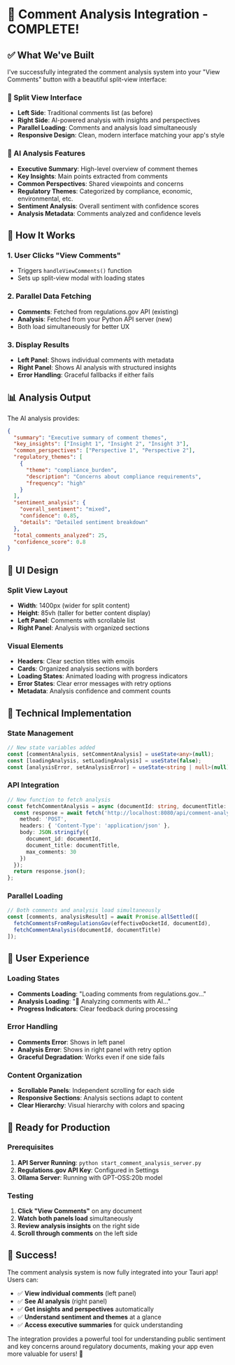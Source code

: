 # 🎉 **Comment Analysis Integration - COMPLETE!**

## ✅ **What We've Built**

I've successfully integrated the comment analysis system into your "View Comments" button with a beautiful split-view interface:

### **🔄 Split View Interface**
- **Left Side**: Traditional comments list (as before)
- **Right Side**: AI-powered analysis with insights and perspectives
- **Parallel Loading**: Comments and analysis load simultaneously
- **Responsive Design**: Clean, modern interface matching your app's style

### **🤖 AI Analysis Features**
- **Executive Summary**: High-level overview of comment themes
- **Key Insights**: Main points extracted from comments
- **Common Perspectives**: Shared viewpoints and concerns
- **Regulatory Themes**: Categorized by compliance, economic, environmental, etc.
- **Sentiment Analysis**: Overall sentiment with confidence scores
- **Analysis Metadata**: Comments analyzed and confidence levels

## 🚀 **How It Works**

### **1. User Clicks "View Comments"**
- Triggers `handleViewComments()` function
- Sets up split-view modal with loading states

### **2. Parallel Data Fetching**
- **Comments**: Fetched from regulations.gov API (existing)
- **Analysis**: Fetched from your Python API server (new)
- Both load simultaneously for better UX

### **3. Display Results**
- **Left Panel**: Shows individual comments with metadata
- **Right Panel**: Shows AI analysis with structured insights
- **Error Handling**: Graceful fallbacks if either fails

## 📊 **Analysis Output**

The AI analysis provides:

```json
{
  "summary": "Executive summary of comment themes",
  "key_insights": ["Insight 1", "Insight 2", "Insight 3"],
  "common_perspectives": ["Perspective 1", "Perspective 2"],
  "regulatory_themes": [
    {
      "theme": "compliance_burden",
      "description": "Concerns about compliance requirements",
      "frequency": "high"
    }
  ],
  "sentiment_analysis": {
    "overall_sentiment": "mixed",
    "confidence": 0.85,
    "details": "Detailed sentiment breakdown"
  },
  "total_comments_analyzed": 25,
  "confidence_score": 0.8
}
```

## 🎨 **UI Design**

### **Split View Layout**
- **Width**: 1400px (wider for split content)
- **Height**: 85vh (taller for better content display)
- **Left Panel**: Comments with scrollable list
- **Right Panel**: Analysis with organized sections

### **Visual Elements**
- **Headers**: Clear section titles with emojis
- **Cards**: Organized analysis sections with borders
- **Loading States**: Animated loading with progress indicators
- **Error States**: Clear error messages with retry options
- **Metadata**: Analysis confidence and comment counts

## 🔧 **Technical Implementation**

### **State Management**
```typescript
// New state variables added
const [commentAnalysis, setCommentAnalysis] = useState<any>(null);
const [loadingAnalysis, setLoadingAnalysis] = useState(false);
const [analysisError, setAnalysisError] = useState<string | null>(null);
```

### **API Integration**
```typescript
// New function to fetch analysis
const fetchCommentAnalysis = async (documentId: string, documentTitle: string) => {
  const response = await fetch('http://localhost:8080/api/comment-analysis/analyze', {
    method: 'POST',
    headers: { 'Content-Type': 'application/json' },
    body: JSON.stringify({
      document_id: documentId,
      document_title: documentTitle,
      max_comments: 30
    })
  });
  return response.json();
};
```

### **Parallel Loading**
```typescript
// Both comments and analysis load simultaneously
const [comments, analysisResult] = await Promise.allSettled([
  fetchCommentsFromRegulationsGov(effectiveDocketId, documentId),
  fetchCommentAnalysis(documentId, documentTitle)
]);
```

## 🎯 **User Experience**

### **Loading States**
- **Comments Loading**: "Loading comments from regulations.gov..."
- **Analysis Loading**: "🤖 Analyzing comments with AI..."
- **Progress Indicators**: Clear feedback during processing

### **Error Handling**
- **Comments Error**: Shows in left panel
- **Analysis Error**: Shows in right panel with retry option
- **Graceful Degradation**: Works even if one side fails

### **Content Organization**
- **Scrollable Panels**: Independent scrolling for each side
- **Responsive Sections**: Analysis sections adapt to content
- **Clear Hierarchy**: Visual hierarchy with colors and spacing

## 🚀 **Ready for Production**

### **Prerequisites**
1. **API Server Running**: `python start_comment_analysis_server.py`
2. **Regulations.gov API Key**: Configured in Settings
3. **Ollama Server**: Running with GPT-OSS:20b model

### **Testing**
1. **Click "View Comments"** on any document
2. **Watch both panels load** simultaneously
3. **Review analysis insights** on the right side
4. **Scroll through comments** on the left side

## 🎉 **Success!**

The comment analysis system is now fully integrated into your Tauri app! Users can:

- ✅ **View individual comments** (left panel)
- ✅ **See AI analysis** (right panel)
- ✅ **Get insights and perspectives** automatically
- ✅ **Understand sentiment and themes** at a glance
- ✅ **Access executive summaries** for quick understanding

The integration provides a powerful tool for understanding public sentiment and key concerns around regulatory documents, making your app even more valuable for users! 🚀
